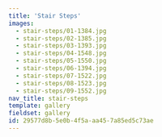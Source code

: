 ```yaml
---
title: 'Stair Steps'
images:
  - stair-steps/01-1384.jpg
  - stair-steps/02-1385.jpg
  - stair-steps/03-1393.jpg
  - stair-steps/04-1548.jpg
  - stair-steps/05-1550.jpg
  - stair-steps/06-1394.jpg
  - stair-steps/07-1522.jpg
  - stair-steps/08-1523.jpg
  - stair-steps/09-1552.jpg
nav_title: stair-steps
template: gallery
fieldset: gallery
id: 29577d8b-5e0b-4f5a-aa45-7a85ed5c73ae
---
```

